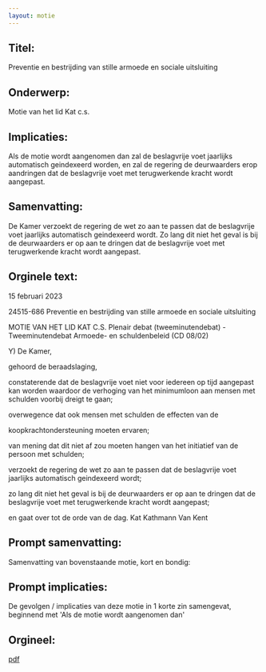 ```yaml
---
layout: motie
---
```

## Titel:
Preventie en bestrijding van stille armoede en sociale uitsluiting
## Onderwerp:
Motie van het lid Kat c.s.
## Implicaties:

Als de motie wordt aangenomen dan zal de beslagvrije voet jaarlijks automatisch geindexeerd worden, en zal de regering de deurwaarders erop aandringen dat de beslagvrije voet met terugwerkende kracht wordt aangepast.
## Samenvatting:

De Kamer verzoekt de regering de wet zo aan te passen dat de beslagvrije voet jaarlijks automatisch geindexeerd wordt. Zo lang dit niet het geval is bij de deurwaarders er op aan te dringen dat de beslagvrije voet met terugwerkende kracht wordt aangepast.
## Orginele text:


15 februari 2023

24515-686
Preventie en bestrijding van stille armoede en sociale uitsluiting

MOTIE VAN HET LID KAT C.S.
Plenair debat (tweeminutendebat) - Tweeminutendebat Armoede- en schuldenbeleid (CD 08/02)

Y)
De Kamer,

gehoord de beraadslaging,

constaterende dat de beslagvrije voet niet voor iedereen op tijd aangepast kan
worden waardoor de verhoging van het minimumloon aan mensen met schulden
voorbij dreigt te gaan;

overwegence dat ook mensen met schulden de effecten van de

koopkrachtondersteuning moeten ervaren;

van mening dat dit niet af zou moeten hangen van het initiatief van de persoon met
schulden;

verzoekt de regering de wet zo aan te passen dat de beslagvrije voet jaarlijks
automatisch geindexeerd wordt;

zo lang dit niet het geval is bij de deurwaarders er op aan te dringen dat de
beslagvrije voet met terugwerkende kracht wordt aangepast;

en gaat over tot de orde van de dag.
Kat
Kathmann
Van Kent


## Prompt samenvatting:
Samenvatting van bovenstaande motie, kort en bondig:


## Prompt implicaties:
De gevolgen / implicaties van deze motie in 1 korte zin samengevat, beginnend met 'Als de motie wordt aangenomen dan' 

## Orgineel:
[pdf](https://gegevensmagazijn.tweedekamer.nl/OData/v4/2.0/Document(b8f3b5ae-8368-45b3-81ea-f293c25c7220)/resource)
